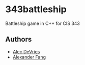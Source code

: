 # 343battleship

Battleship game in C++ for CIS 343

## Authors

* [Alec DeVries](github.com/adv68)
* [Alexander Fang](github.com/alexanderjfang)